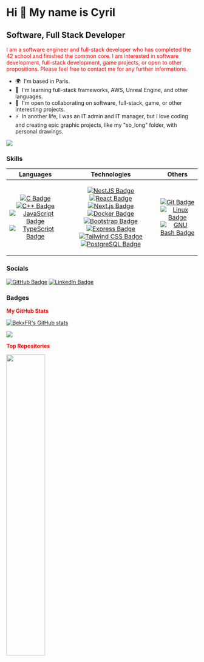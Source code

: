 <!--
**BekxFR/BekxFR** is a ✨ _special_ ✨ repository because its `README.md` (this file) appears on your GitHub profile.

Here are some ideas to get you started:

- 🔭 I’m currently working on ...
- 🌱 I’m currently learning ...
- 👯 I’m looking to collaborate on ...
- 🤔 I’m looking for help with ...
- 💬 Ask me about ...
- 📫 How to reach me: ...
- 😄 Pronouns: ...
- ⚡ Fun fact: ...
-->

Hi 👋 My name is Cyril
======================

Software, Full Stack Developer
------------------------------

I am a software engineer and full-stack developer who has completed the 42 school and finished the common core. I am interested in software development, full-stack development, game projects, or open to other propositions. Please feel free to contact me for any further informations.

* 🌍  I'm based in Paris.
* 🧠  I'm learning full-stack frameworks, AWS, Unreal Engine, and other languages.
* 🤝  I'm open to collaborating on software, full-stack, game, or other interesting projects.
* ⚡  In another life, I was an IT admin and IT manager, but I love coding and creating epic graphic projects, like my "so\_long" folder, with personal drawings.

<a href="https://www.github.com/BekxFR" target="_blank" rel="noreferrer"><img
src="https://img.shields.io/github/followers/BekxFR?logo=github&style=flat&color=a855f7&labelColor=1c1917"/></a>

### Skills

<div max-width="400px" margin="0 auto">
            <style>
            p {
                color: red;
            }
            </style>

| Languages               | Technologies           | Others              |
|-------------------------|------------------------|---------------------|
| <p align="center"> [![C Badge][c-img]][c] [![C++ Badge][cpp-img]][cpp] [![JavaScript Badge][js-img]][js] [![TypeScript Badge][ts-img]][ts] </p> | <p align="center"> [![NestJS Badge][nestjs-img]][nestjs] [![React Badge][react-img]][react] [![Next.js Badge][next-img]][next] [![Docker Badge][docker-img]][docker] [![Bootstrap Badge][bootstrap-img]][bootstrap] [![Express Badge][express-img]][express] [![Tailwind CSS Badge][tailwind-css-img]][tailwind-css] [![PostgreSQL Badge][postgresql-img]][postgresql] </p> | <p align="center"> [![Git Badge][git-img]][git] [![Linux Badge][linux-img]][linux] [![GNU Bash Badge][bash-img]][bash] </p> |
</div>

[c-img]: https://img.shields.io/badge/C-A8B9CC?logo=c&logoColor=fff&style=flat
[cpp-img]: https://img.shields.io/badge/C%2B%2B-00599C?logo=cplusplus&logoColor=fff&style=flat
[js-img]: https://img.shields.io/badge/JavaScript-F7DF1E?logo=javascript&logoColor=000&style=flat
[ts-img]: https://img.shields.io/badge/TypeScript-3178C6?logo=typescript&logoColor=fff&style=flat
[nestjs-img]: https://img.shields.io/badge/NestJS-E0234E?logo=nestjs&logoColor=fff&style=flat
[react-img]: https://img.shields.io/badge/React-61DAFB?logo=react&logoColor=000&style=flat
[next-img]: https://img.shields.io/badge/Next.js-000?logo=nextdotjs&logoColor=fff&style=flat
[docker-img]: https://img.shields.io/badge/Docker-2496ED?logo=docker&logoColor=fff&style=flat
[bootstrap-img]: https://img.shields.io/badge/Bootstrap-7952B3?logo=bootstrap&logoColor=fff&style=flat
[express-img]: https://img.shields.io/badge/Express-000?logo=express&logoColor=fff&style=flat
[tailwind-css-img]: https://img.shields.io/badge/Tailwind%20CSS-06B6D4?logo=tailwindcss&logoColor=fff&style=flat
[postgresql-img]: https://img.shields.io/badge/PostgreSQL-4169E1?logo=postgresql&logoColor=fff&style=flat
[git-img]: https://img.shields.io/badge/Git-F05032?logo=git&logoColor=fff&style=flat
[linux-img]: https://img.shields.io/badge/Linux-FCC624?logo=linux&logoColor=000&style=flat
[bash-img]: https://img.shields.io/badge/GNU%20Bash-4EAA25?logo=gnubash&logoColor=fff&style=flat

[c]: https://docs.microsoft.com/en-us/cpp/?view=msvc-170
[cpp]: https://docs.microsoft.com/en-us/cpp/?view=msvc-170
[js]: https://developer.mozilla.org/en-US/docs/Web/JavaScript
[ts]: https://www.typescriptlang.org/docs
[nestjs]: https://docs.nestjs.com/
[react]: https://reactjs.org/
[next]: https://nextjs.org/docs
[docker]: https://www.docker.com/
[bootstrap]: https://getbootstrap.com/
[express]: https://expressjs.com/
[tailwind-css]: https://tailwindcss.com/
[postgresql]: https://www.postgresql.org/
[git]: https://git-scm.com/
[linux]: https://www.linux.org
[bash]: https://github.com/odb/official-bash-logo?tab=readme-ov-file

### Socials

<p align="left">
<a href="https://www.github.com/BekxFR" target="_blank" rel="noreferrer"> <img src="https://img.shields.io/badge/GitHub-181717?logo=github&logoColor=fff&style=flat" alt="GitHub Badge"></a>
<a href="https://www.linkedin.com/in/cyril-hillion" target="_blank" rel="noreferrer"><img src="https://img.shields.io/badge/LinkedIn-0A66C2?logo=linkedin&logoColor=fff&style=flat" alt="LinkedIn Badge"></a>
</p>

### Badges

<b>My GitHub Stats</b>

<a href="http://www.github.com/BekxFR"><img src="https://github-readme-stats.vercel.app/api?username=BekxFR&show_icons=true&hide=prs,issues,contribs&count_private=true&title_color=ec4899&text_color=ffffff&icon_color=a855f7&bg_color=1c1917&hide_border=true&show_icons=true" alt="BekxFR's GitHub stats" /></a>

<a href="http://www.github.com/BekxFR"><img src="https://github-readme-streak-stats.herokuapp.com/?user=BekxFR&stroke=ffffff&background=1c1917&ring=ec4899&fire=ec4899&currStreakNum=ffffff&currStreakLabel=ec4899&sideNums=ffffff&sideLabels=ffffff&dates=ffffff&hide_border=true" /></a>

<b>Top Repositories</b>

<div width="100%" align="center"><a href="https://github.com/BekxFR/so_long" align="left"><img align="left" width="45%" src="https://github-readme-stats.vercel.app/api/pin/?username=BekxFR&repo=so_long&title_color=ec4899&text_color=ffffff&icon_color=a855f7&bg_color=1c1917&hide_border=true&locale=en" /></a></div><br /><br /><br /><br /><br /><br /><br />
